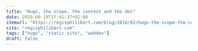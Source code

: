 ```yaml
---
title: "Hugo, the scope, the context and the dot"
date: 2019-09-10T17:41:37+02:00
itemurl: "https://regisphilibert.com/blog/2018/02/hugo-the-scope-the-context-and-the-dot/"
site: "regisphilibert.com"
tags: ["hugo", "static site", "webdev"]
draft: false
---
```


